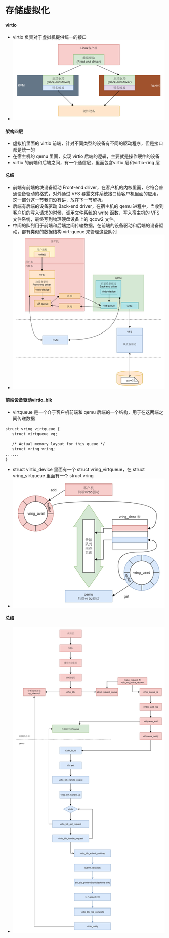 # 存储虚拟化

#### virtio
* virtio 负责对于虚拟机提供统一的接口
* ![1e13ffd5ac846c52739291cb489d0233](media/15657035262111/1e13ffd5ac846c52739291cb489d0233.png)

#### 架构四层
* 虚拟机里面的 virtio 前端，针对不同类型的设备有不同的驱动程序，但是接口都是统一的
* 在宿主机的 qemu 里面，实现 virtio 后端的逻辑，主要就是操作硬件的设备
* virtio 的前端和后端之间，有一个通信层，里面包含virtio 层和virtio-ring 层

#### 总结
* 前端有前端的块设备驱动 Front-end driver，在客户机的内核里面，它符合普通设备驱动的格式，对外通过 VFS 暴露文件系统接口给客户机里面的应用。这一部分这一节我们没有讲，放在下一节解析。
* 后端有后端的设备驱动 Back-end driver，在宿主机的 qemu 进程中，当收到客户机的写入请求的时候，调用文件系统的 write 函数，写入宿主机的 VFS 文件系统，最终写到物理硬盘设备上的 qcow2 文件。
* 中间的队列用于前端和后端之间传输数据，在前端的设备驱动和后端的设备驱动，都有类似的数据结构 virt-queue 来管理这些队列
* ![1f0c3043a11d6ea1a802f7d0f3b0b34b](media/15657035262111/1f0c3043a11d6ea1a802f7d0f3b0b34b.jpg)

#### 前端设备驱动virtio_blk
* virtqueue 是一个介于客户机前端和 qemu 后端的一个结构，用于在这两端之间传递数据
 
 ```
 struct vring_virtqueue {
	struct virtqueue vq;

	/* Actual memory layout for this queue */
	struct vring vring;
......
}
 ```
 * struct virtio_device 里面有一个 struct vring_virtqueue，在 struct vring_virtqueue 里面有一个 struct vring
 * ![49414d5acc81933b66410bbba102b0db](media/15657035262111/49414d5acc81933b66410bbba102b0db.jpg)

#### 总结
* ![79ad143a3149ea36bc80219940d7d00](media/15657035262111/79ad143a3149ea36bc80219940d7d00c.jpg)

